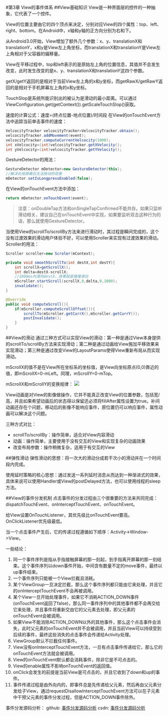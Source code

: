 ﻿#第3章 View的事件体系
##View基础知识
View是一种界面层的控件的一种抽象，它代表了一个控件。

View的位置主要由它的四个顶点来决定，分别对应View的四个属性：top、left、right、bottom。在Android中，x轴和y轴的正方向分别为右和下。

从Android3.0开始，View增加了额外几个参数：x、y、translationX和translationY，x和y是View左上角坐标，而translationX和translationY是View左上角相对于父容器的偏移量。

View在平移过程中，top和left表示的是原始左上角的位置信息，其值并不会发生改变，此时发生改变的是x、y、translationX和translationY这四个参数。

getX/getY返回的是相对于当前View左上角的x和y坐标，而getRawX/getRawY返回的是相对于手机屏幕左上角的x和y坐标。

TouchSlop是系统所能识别出的被认为是滑动的最小距离。可以通过ViewConfiguration.get(getContext()).getScaleTouchSlop()获取。

速度的计算公式：速度=(终点位置-地点位置)/时间段
在View的onTouchEvent方法中追踪当前单击事件的速度：

```java
VelcocityTracker velcocityTracker=VelcocityTracker.obtain();
velcocityTracker.addMovement(event);
velcocityTracker.computeCurrentVelcocity(1000);
int xVelcocity=(int)velcocityTracker.getXVelocity();
int yVelcocity=(int)velcocityTracker.getYVelocity();
```

GestureDetector的用法：

```java
GestureDetector mDetector=new GestureDetector(this);
//解决长按屏幕后无法拖动的现象
mDetector.setIsLongpressEnabled(false);
```

在View的onTouchEvent方法中添加：

```java
return mDetector.onTouchEvent(event);
```

>注意：onDoubleTap方法和onSingleTapConfirmed不能共存。如果只监听滑动相关，建议自己在onTouchEvent中实现，如果要监听双击这种行为的话，那么就使用GestureDetector。

当使用View的scrollTo/scrollBy方法来进行滑动时，其过程是瞬间完成的，这个没有过渡效果的滑动用户体验不好，可以使用Scroller来实现有过渡效果的滑动。Scroller的用法：

```java
Scroller scroller=new Scroler(mContext);

private void smoothScrollTo(int destX,int destY){
    int scrollX=getScrollX();
    int delta=destX-scrollX;
    //1000ms内滑向destX，效果就是慢慢滑动
    mScroller.startScroll(scrollX,0,delta,0,1000);
    invalidate();
}

@Override
public void computeScroll(){
    if(mScroller.computeScrollOffset()){
        scrollTo(mScroller.getCurrX(),mScroller.getCurrY());
        postInvalidate();
    }
}
```

##View的滑动
通过三种方式可以实现View的滑动：第一种是通过View本身提供的scrollTo/scrollBy方法来实现滑动；第二种是通过动画给View施加平移效果来实现滑动；第三种是通过改变View的LayoutParams使得View重新布局从而实现滑动。

mScrollX的值不是在View所在坐标系的坐标值，是View向坐标原点(0,0)靠近的值，即mScrollX=0-mLeft。同理，mScrollY=0-mTop。

mScrollX和mScrollY的变换规律：
![](https://github.com/wslaimin/blog/raw/master/pics/scroll.jpg)

View动画是对View的影像做操作，它并不能真正改变View的位置参数，包括宽/高，并且如果希望动画后的状态得以保留还必须将fillAfter属性设置为true。补间动画还存在个问题，移动后的影像不能响应事件，原位置仍可以响应事件，属性动画可以解决这个问题。

三种方式对比：

 - scrollTo/scrollBy：操作简单，适合对View内容滑动
 - 动画：操作简单，主要使用于没有交互的View和实现复杂的动画效果
 - 改变布局参数：操作稍微复杂，适用于有交互的View
 
##弹性滑动
弹性滑动的思想：将一次大的滑动分成若干次小的滑动并在一个时间段内完成。

使用延时策略的核心思想：通过发送一系列延时消息从而达到一种渐进式的效果，具体来说可以使用Handler或View的postDelayed方法，也可以使用线程的sleep方法。
 
##View的事件分发机制
点击事件的分发过程由三个很重要的方法来共同完成：dispatchTouchEvent、onInterceptTouchEvent、onTouchEvent。

给View设置OnTouchListener，其优先级比onTouchEvent要高。OnClickListener优先级最低。

当一个点击事件产生后，它的传递过程遵循如下顺序：Activity->Window->View。

一些结论：

 1. 同一个事件序列是指从手指接触屏幕的那一刻起，到手指离开屏幕的那一刻结束。这个事件序列以down事件开始，中间含有数量不定的move事件，最终以up事件结束。
 2. 一个事件序列只能被一个View拦截且消耗。
 3. 某个ViewGroup一旦决定拦截，那么这个事件序列都只能由它来处理，并且它的onInterceptTouchEvent不会再被调用。
 4. 某个View一旦开始处理事件，如果它不消耗ACTION_DOWN事件(onTouchEvent返回了false)，那么同一事件序列中的其他事件都不会再交给它来处理，并且事件将重新交由它的父元素去处理，即父元素的onTouchEvent会被调用。
 5. 如果View不能消除ACTION_DOWN以外的其他事件，那么这个点击事件会消失，此时父元素的onTouchEvent并不会被调用，并且当前View可以持续受到后续的事件，最终这些消失的点击事件会传递给Activity处理。
 6. ViewGroup默认不拦截任何事件。
 7. View没有onInterceptTouchEvent方法，一旦有点击事件传递给它，那么它的onTouchEvent方法就会被调用。
 8. View的onTouchEvent默认都会消耗事件，除非它是不可点击的。
 9. View的enable属性不影响onTouchEvent的返回值。
 10. onClick会发生的前提是当前View是可点击的，并且它收到了down和up的事件。
 11. 事件传递过程是由外向内的，即事件总是先传递给父元素，然后再由父元素分发给子View，通过requestDisallowInterceptTouchEvent方法可以在子元素中干预父元素的事件分发过程，但是ACTION_DOWN事件除外。

事件分发源码分析：
github:
[事件分发源码分析](https://github.com/wslaimin/blog/blob/chapter_3/Android%E4%BA%8B%E4%BB%B6%E5%88%86%E5%8F%91%E6%9C%BA%E5%88%B6%E6%BA%90%E7%A0%81%E5%88%86%E6%9E%90.md)
csdn:
[事件分发源码分析](http://blog.csdn.net/ws_lm/article/details/52562711)

